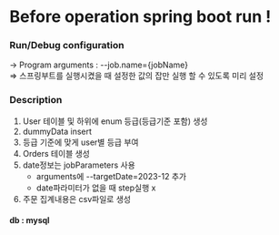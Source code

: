 
# Before operation spring boot run !

### Run/Debug configuration
-> Program arguments : --job.name={jobName}<br />
=> 스프링부트를 실행시켰을 때 설정한 값의 잡만 실행 할 수 있도록 미리 설정 

### Description
 1. User 테이블 및 하위에 enum 등급(등급기준 포함) 생성<br />
 2. dummyData insert<br />
 3. 등급 기준에 맞게 user별 등급 부여<br />
 4. Orders 테이블 생성
 5. date정보는 jobParameters 사용
    - arguments에 --targetDate=2023-12 추가
    - date파라미터가 없을 때 step실행 x
 6. 주문 집계내용은 csv파일로 생성

#### db : mysql